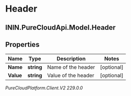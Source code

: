 # Header

## ININ.PureCloudApi.Model.Header

## Properties

|Name | Type | Description | Notes|
|------------ | ------------- | ------------- | -------------|
| **Name** | **string** | Name of the header | [optional] |
| **Value** | **string** | Value of the header | [optional] |



_PureCloudPlatform.Client.V2 229.0.0_
